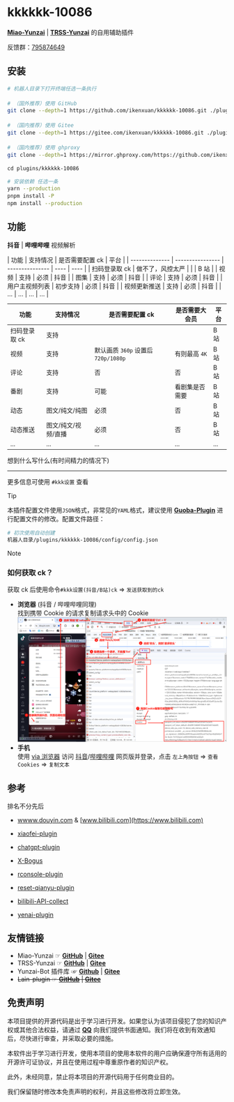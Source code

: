 # kkkkkk-10086

[**Miao-Yunzai**](https://github.com/yoimiya-kokomi/Miao-Yunzai) | [**TRSS-Yunzai**](https://github.com/TimeRainStarSky/Yunzai) 的自用辅助插件

反馈群：[795874649](http://qm.qq.com/cgi-bin/qm/qr?_wv=1027&k=S8y6baEcSkO6TEO5kEdfgmJhz79Oxdw5&authKey=ficWQytHGz3KIv5i0HpGbEeMBpABBXfjEMYRzo3ZwMV%2B0Y5mq8cC0Yxbczfa904H&noverify=0&group_code=795874649)

## 安装

```sh
# 机器人目录下打开终端任选一条执行

# （国外推荐）使用 GitHub
git clone --depth=1 https://github.com/ikenxuan/kkkkkk-10086.git ./plugins/kkkkkk-10086/

# （国内推荐）使用 Gitee
git clone --depth=1 https://gitee.com/ikenxuan/kkkkkk-10086.git ./plugins/kkkkkk-10086/

# （国内推荐）使用 ghproxy
git clone --depth=1 https://mirror.ghproxy.com/https://github.com/ikenxuan/kkkkkk-10086.git ./plugins/kkkkkk-10086/
```

```
cd plugins/kkkkkk-10086
```

```sh
# 安装依赖 任选一条
yarn --production
pnpm install -P
npm install --production
```

## 功能

**抖音** | **哔哩哔哩** 视频解析

| 功能           | 支持情况         | 是否需要配置 ck | 平台 |
| -------------- | ---------------- | --------------- | ---- | ---- |
| 扫码登录取 ck  | 做不了，风控太严 |                 |      | B 站 |
| 视频           | 支持             | 必须            | 抖音 |
| 图集           | 支持             | 必须            | 抖音 |
| 评论           | 支持             | 必须            | 抖音 |
| 用户主视频列表 | 初步支持         | 必须            | 抖音 |
| 视频更新推送   | 支持             | 必须            | 抖音 |
| ...            | ...              | ...             | ...  |

| 功能          | 支持情况            | 是否需要配置 ck                     | 是否需要大会员 | 平台 |
| ------------- | ------------------- | ----------------------------------- | -------------- | ---- |
| 扫码登录取 ck | 支持                |                                     |                | B 站 |
| 视频          | 支持                | 默认画质 `360p` 设置后 `720p/1080p` | 有则最高 `4K`  | B 站 |
| 评论          | 支持                | 否                                  | 否             | B 站 |
| 番剧          | 支持                | 可能                                | 看剧集是否需要 | B 站 |
| 动态          | 图文/纯文/纯图      | 必须                                | 否             | B 站 |
| 动态推送      | 图文/纯文/视频/直播 | 必须                                | 否             | B 站 |
| ...           | ...                 | ...                                 | ...            | ...  |

想到什么写什么(有时间精力的情况下)

---

更多信息可使用 `#kkk设置` 查看

> [!TIP]  
> 本插件配置文件使用`JSON`格式，非常见的`YAML`格式，建议使用 [**Guoba-Plugin**](https://github.com/guoba-yunzai/guoba-plugin.git) 进行配置文件的修改。配置文件路径：
>
> ```sh
> # 初次使用自动创建
> 机器人目录/plugins/kkkkkk-10086/config/config.json
> ```

> [!NOTE]
>
> ### **如何获取 ck？**
>
> 获取 ck 后使用命令`#kkk设置(抖音/B站)ck` => `发送获取到的ck`
>
> - **浏览器** (抖音 / 哔哩哔哩同理)  
>   找到携带 Cookie 的请求复制请求头中的 Cookie  
>   ![img](./resources/pic/pic1.png)
> - **手机**  
>   使用 [via 浏览器](https://res.viayoo.com/v1/via-release-cn.apk) 访问 [抖音](https://www.douyin.com/)/[哔哩哔哩](https://www.bilibili.com/) 网页版并登录，点击 `左上角按钮` => `查看 Cookies` => `复制文本`

## 参考

排名不分先后

- [wwww.douyin.com](https://www.douyin.com) & [www.bilibili.com](https://www.bilibili.com)

- [xiaofei-plugin](https://gitee.com/xfdown/xiaofei-plugin)

- [chatgpt-plugin](https://github.com/ikechan8370/chatgpt-plugin)

- [X-Bogus](https://github.com/B1gM8c/X-Bogus)

- [rconsole-plugin](https://gitee.com/kyrzy0416/rconsole-plugin)

- [reset-qianyu-plugin](https://gitee.com/think-first-sxs/reset-qianyu-plugin)

- [bilibili-API-collect](https://github.com/SocialSisterYi/bilibili-API-collect)

- [yenai-plugin](https://github.com/yeyang52/yenai-plugin)

## 友情链接

- Miao-Yunzai ☞ [**GitHub**](https://github.com/yoimiya-kokomi/Miao-Yunzai) | [**Gitee**](https://gitee.com/yoimiya-kokomi/Miao-Yunzai)
- TRSS-Yunzai ☞ [**GitHub**](https://github.com/TimeRainStarSky/Yunzai) | [**Gitee**](https://gitee.com/TimeRainStarSky/Yunzai)
- Yunzai-Bot 插件库 ☞ [**Github**](https://github.com/yhArcadia/Yunzai-Bot-plugins-index) | [**Gitee**](https://gitee.com/yhArcadia/Yunzai-Bot-plugins-index)
- ~~Lain-plugin ☞ [**GitHub**](https://github.com/Loli-Lain/Lain-plugin) | [**Gitee**](https://gitee.com/Zyy955/Lain-plugin)~~

## 免责声明

本项目提供的开源代码是出于学习进行开发。如果您认为该项目侵犯了您的知识产权或其他合法权益，请通过 **[QQ](https://qm.qq.com/q/k6Up32hdWE)** 向我们提供书面通知。我们将在收到有效通知后，尽快进行审查，并采取必要的措施。

本软件出于学习进行开发，使用本项目的使用本软件的用户应确保遵守所有适用的开源许可证协议，并且在使用过程中尊重原作者的知识产权。

此外，未经同意，禁止将本项目的开源代码用于任何商业目的。

我们保留随时修改本免责声明的权利，并且这些修改将立即生效。
